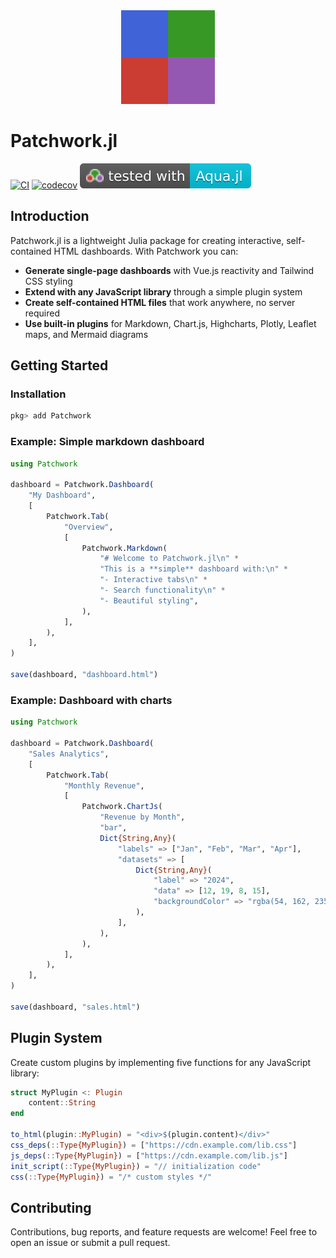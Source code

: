 <div align="center"><img src="/docs/src/assets/logo.svg" width=150px alt="Patchwork.jl"></img></div>

# Patchwork.jl

[![CI](https://github.com/raphasampaio/Patchwork.jl/actions/workflows/CI.yml/badge.svg)](https://github.com/raphasampaio/Patchwork.jl/actions/workflows/CI.yml)
[![codecov](https://codecov.io/gh/raphasampaio/Patchwork.jl/graph/badge.svg?token=Qkg4DKh6HJ)](https://codecov.io/gh/raphasampaio/Patchwork.jl)
[![Aqua](https://raw.githubusercontent.com/JuliaTesting/Aqua.jl/master/badge.svg)](https://github.com/JuliaTesting/Aqua.jl)

## Introduction

Patchwork.jl is a lightweight Julia package for creating interactive, self-contained HTML dashboards. With Patchwork you can:

- **Generate single-page dashboards** with Vue.js reactivity and Tailwind CSS styling
- **Extend with any JavaScript library** through a simple plugin system
- **Create self-contained HTML files** that work anywhere, no server required
- **Use built-in plugins** for Markdown, Chart.js, Highcharts, Plotly, Leaflet maps, and Mermaid diagrams

## Getting Started

### Installation

```julia
pkg> add Patchwork
```

### Example: Simple markdown dashboard

```julia
using Patchwork

dashboard = Patchwork.Dashboard(
    "My Dashboard",
    [
        Patchwork.Tab(
            "Overview",
            [
                Patchwork.Markdown(
                    "# Welcome to Patchwork.jl\n" *
                    "This is a **simple** dashboard with:\n" *
                    "- Interactive tabs\n" *
                    "- Search functionality\n" *
                    "- Beautiful styling",
                ),
            ],
        ),
    ],
)

save(dashboard, "dashboard.html")
```

### Example: Dashboard with charts

```julia
using Patchwork

dashboard = Patchwork.Dashboard(
    "Sales Analytics",
    [
        Patchwork.Tab(
            "Monthly Revenue",
            [
                Patchwork.ChartJs(
                    "Revenue by Month",
                    "bar",
                    Dict{String,Any}(
                        "labels" => ["Jan", "Feb", "Mar", "Apr"],
                        "datasets" => [
                            Dict{String,Any}(
                                "label" => "2024",
                                "data" => [12, 19, 8, 15],
                                "backgroundColor" => "rgba(54, 162, 235, 0.5)",
                            ),
                        ],
                    ),
                ),
            ],
        ),
    ],
)

save(dashboard, "sales.html")
```

## Plugin System

Create custom plugins by implementing five functions for any JavaScript library:

```julia
struct MyPlugin <: Plugin
    content::String
end

to_html(plugin::MyPlugin) = "<div>$(plugin.content)</div>"
css_deps(::Type{MyPlugin}) = ["https://cdn.example.com/lib.css"]
js_deps(::Type{MyPlugin}) = ["https://cdn.example.com/lib.js"]
init_script(::Type{MyPlugin}) = "// initialization code"
css(::Type{MyPlugin}) = "/* custom styles */"
```

## Contributing

Contributions, bug reports, and feature requests are welcome! Feel free to open an issue or submit a pull request.

